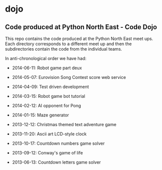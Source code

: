 dojo
====

Code produced at Python North East - Code Dojo
----------------------------------------------

This repo contains the code produced at the Python North East meet
ups. Each directory corresponds to a different meet up and then the
subdirectories contain the code from the individual teams.

In anti-chronological order we have had:

 - 2014-06-11: Robot game part deux 

 - 2014-05-07: Eurovision Song Contest score web service 
 
 - 2014-04-09: Test driven development
 
 - 2014-03-15: Robot game bot tutorial 

 - 2014-02-12: AI opponent for Pong

 - 2014-01-15: Maze generator

 - 2013-12-12: Christmas themed text adventure game
 
 - 2013-11-20: Ascii art LCD-style clock

 - 2013-10-17: Countdown numbers game solver

 - 2013-09-12: Conway's game of life

 - 2013-06-13: Countdown letters game solver
